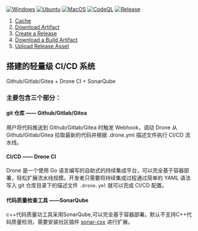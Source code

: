 [![Windows](https://github.com/PLCreed/DevOpsCpp/actions/workflows/windows.yml/badge.svg)](https://github.com/PLCreed/DevOpsCpp/actions/workflows/windows.yml)
[![Ubuntu](https://github.com/PLCreed/DevOpsCpp/actions/workflows/ubuntu.yml/badge.svg)](https://github.com/PLCreed/DevOpsCpp/actions/workflows/ubuntu.yml)
[![MacOS](https://github.com/PLCreed/DevOpsCpp/actions/workflows/macos.yml/badge.svg)](https://github.com/PLCreed/DevOpsCpp/actions/workflows/macos.yml)
[![CodeQL](https://github.com/PLCreed/DevOpsCpp/actions/workflows/codeql.yml/badge.svg)](https://github.com/PLCreed/DevOpsCpp/actions/workflows/codeql.yml)
[![Release](https://github.com/PLCreed/DevOpsCpp/actions/workflows/release.yml/badge.svg)](https://github.com/PLCreed/DevOpsCpp/actions/workflows/release.yml)

1.  [Cache](https://github.com/marketplace/actions/cache)
2.  [Download Artifact](https://github.com/marketplace/actions/download-artifact)
3.  [Create a Release](https://github.com/marketplace/actions/create-a-release-node16)
4.  [Download a Build Artifact](https://github.com/marketplace/actions/download-a-build-artifact)
5.  [Upload Release Asset](https://github.com/marketplace/actions/upload-release-asset)



##  搭建的轻量级 CI/CD 系统

Github/Gitlab/Gitea + Drone CI + SonarQube

### 主要包含三个部分：

#### git 仓库 —— Github/Gitlab/Gitea

  用户将代码推送到 Github/Gitlab/Gitea 时触发 Webhook，调动 Drone 从 Github/Gitlab/Gitea 拉取最新的代码并根据 .drone.yml 描述文件执行 CI/CD 流水线。 

#### CI/CD —— Drone CI

  Drone 是一个使用 Go 语言编写的自助式的持续集成平台，可以完全基于容器部署，轻松扩展流水线规模。开发者只需要将持续集成过程通过简单的 YAML 语法写入 git 仓库目录下的描述文件 `.drone.yml` 就可以完成 CI/CD 配置。

#### 代码质量检查工具 ——SonarQube

  c++代码质量功工具采用SonarQube,可以完全基于容器部署。默认不支持C++代码质量检测，需要安装社区插件 [sonar-cxx](https://github.com/SonarOpenCommunity/sonar-cxx) 进行扩展。
